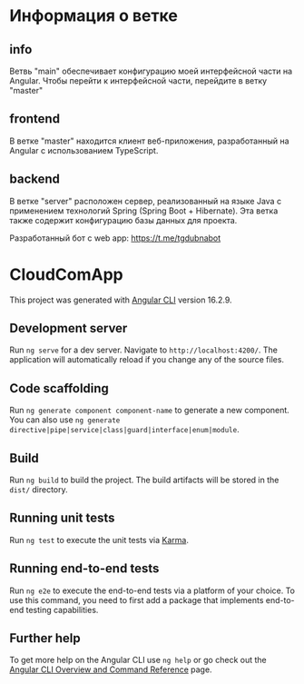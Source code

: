 # Информация о ветке
## info
Ветвь "main" обеспечивает конфигурацию моей интерфейсной части на Angular. Чтобы перейти к интерфейсной части, перейдите в ветку "master"

## frontend
В ветке "master" находится клиент веб-приложения, разработанный на Angular с использованием TypeScript. 

## backend
В ветке "server" расположен сервер, реализованный на языке Java с применением технологий Spring (Spring Boot + Hibernate). Эта ветка также содержит конфигурацию базы данных для проекта.


Разработанный бот с web app: https://t.me/tgdubnabot



# CloudComApp

This project was generated with [Angular CLI](https://github.com/angular/angular-cli) version 16.2.9.


## Development server

Run `ng serve` for a dev server. Navigate to `http://localhost:4200/`. The application will automatically reload if you change any of the source files.

## Code scaffolding

Run `ng generate component component-name` to generate a new component. You can also use `ng generate directive|pipe|service|class|guard|interface|enum|module`.

## Build

Run `ng build` to build the project. The build artifacts will be stored in the `dist/` directory.

## Running unit tests

Run `ng test` to execute the unit tests via [Karma](https://karma-runner.github.io).

## Running end-to-end tests

Run `ng e2e` to execute the end-to-end tests via a platform of your choice. To use this command, you need to first add a package that implements end-to-end testing capabilities.

## Further help

To get more help on the Angular CLI use `ng help` or go check out the [Angular CLI Overview and Command Reference](https://angular.io/cli) page.

